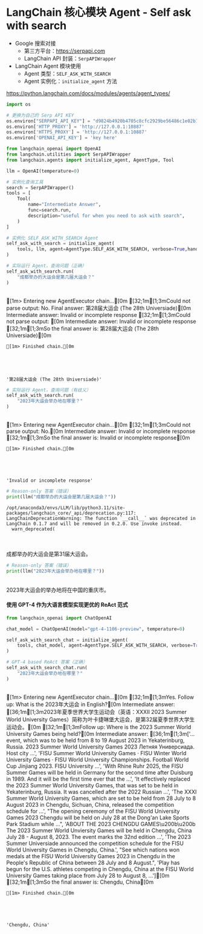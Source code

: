 # LangChain 核心模块 Agent - Self ask with search

- Google 搜索对接
    - 第三方平台：https://serpapi.com
    - LangChain API 封装：`SerpAPIWrapper`
- LangChain Agent 模块使用
    - Agent 类型：`SELF_ASK_WITH_SEARCH`
    - Agent 实例化：`initialize_agent` 方法

https://python.langchain.com/docs/modules/agents/agent_types/


```python
import os

# 更换为自己的 Serp API KEY
os.environ["SERPAPI_API_KEY"] = "d9824b4920b4705c8cfc2929be56486c1e02b1360308c2299a4671e6b8bab1c6"
os.environ['HTTP_PROXY'] = 'http://127.0.0.1:10887'
os.environ['HTTPS_PROXY'] = 'http://127.0.0.1:10887'
os.environ['OPENAI_API_KEY'] = 'key here'

```


```python
from langchain_openai import OpenAI
from langchain.utilities import SerpAPIWrapper
from langchain.agents import initialize_agent, AgentType, Tool

llm = OpenAI(temperature=0)
```


```python
# 实例化查询工具
search = SerpAPIWrapper()
tools = [
    Tool(
        name="Intermediate Answer",
        func=search.run,
        description="useful for when you need to ask with search",
    )
]
```


```python
# 实例化 SELF_ASK_WITH_SEARCH Agent
self_ask_with_search = initialize_agent(
    tools, llm, agent=AgentType.SELF_ASK_WITH_SEARCH, verbose=True,handle_parsing_errors=True
)
```


```python
# 实际运行 Agent，查询问题（正确）
self_ask_with_search.run(
    "成都举办的大运会是第几届大运会？"
)
```


​    
    [1m> Entering new AgentExecutor chain...[0m
    [32;1m[1;3mCould not parse output:  No. 
    Final answer: 第28届大运会 (The 28th Universiade)[0m
    Intermediate answer: Invalid or incomplete response
    [32;1m[1;3mCould not parse output: [0m
    Intermediate answer: Invalid or incomplete response
    [32;1m[1;3mSo the final answer is: 第28届大运会 (The 28th Universiade)[0m
    
    [1m> Finished chain.[0m





    '第28届大运会 (The 28th Universiade)'




```python
# 实际运行 Agent，查询问题（有歧义）
self_ask_with_search.run(
    "2023年大运会举办地在哪里？"
)
```


​    
    [1m> Entering new AgentExecutor chain...[0m
    [32;1m[1;3mCould not parse output:  No.[0m
    Intermediate answer: Invalid or incomplete response
    [32;1m[1;3mSo the final answer is: Invalid or incomplete response[0m
    
    [1m> Finished chain.[0m





    'Invalid or incomplete response'




```python
# Reason-only 答案（错误）
print(llm("成都举办的大运会是第几届大运会？"))
```

    /opt/anaconda3/envs/LLM/lib/python3.11/site-packages/langchain_core/_api/deprecation.py:117: LangChainDeprecationWarning: The function `__call__` was deprecated in LangChain 0.1.7 and will be removed in 0.2.0. Use invoke instead.
      warn_deprecated(


​    
​    
    成都举办的大运会是第31届大运会。



```python
# Reason-only 答案（错误）
print(llm("2023年大运会举办地在哪里？"))
```


​    
    2023年大运会的举办地将在中国的重庆市。


#### 使用 GPT-4 作为大语言模型实现更优的 ReAct 范式


```python
from langchain_openai import ChatOpenAI

chat_model = ChatOpenAI(model="gpt-4-1106-preview", temperature=0)
```


```python
self_ask_with_search_chat = initialize_agent(
    tools, chat_model, agent=AgentType.SELF_ASK_WITH_SEARCH, verbose=True
)
```


```python
# GPT-4 based ReAct 答案（正确）
self_ask_with_search_chat.run(
    "2023年大运会举办地在哪里？"
)
```


​    
    [1m> Entering new AgentExecutor chain...[0m
    [32;1m[1;3mYes.
    Follow up: What is the 2023年大运会 in English?[0m
    Intermediate answer: [36;1m[1;3m2023年夏季世界大学生运动会（英语：XXXII 2023 Summer World University Games）简称为叶卡捷琳堡大运会，是第32届夏季世界大学生运动会。[0m
    [32;1m[1;3mFollow up: Where is the 2023 Summer World University Games being held?[0m
    Intermediate answer: [36;1m[1;3m['... event, which was to be held from 8 to 19 August 2023 in Yekaterinburg, Russia. 2023 Summer World University Games 2023 Летняя Универсиада. Host city ...', 'FISU Summer World University Games · FISU Winter World University Games · FISU World University Championships. Football World Cup Jinjiang 2023. FISU University ...', 'With Rhine Ruhr 2025, the FISU Summer Games will be held in Germany for the second time after Duisburg in 1989. And it will be the first time ever that the ...', 'It effectively replaced the 2023 Summer World University Games, that was set to be held in Yekaterinburg, Russia. It was cancelled after the 2022 Russian ...', 'The XXXI Summer World University Games, which are set to be held from 28 July to 8 August 2023 in Chengdu, Sichuan, China, released the competition schedule for ...', "The opening ceremony of the FISU World University Games 2023 Chengdu will be held on July 28 at the Dong'an Lake Sports Park Stadium while ...", 'ABOUT THE 2023 CHENGDU GAMES\u200b\u200b The 2023 Summer World Unviersity Games will be held in Chengdu, China July 28 - August 8, 2023. The event marks the 32nd edition ...', 'The 2023 Summer Universiade announced the competition schedule for the FISU World University Games in Chengdu, China.', "See which nations won medals at the FISU World University Games 2023 in Chengdu in the People's Republic of China between 28 July and 8 August.", 'Play has begun for the U.S. athletes competing in Chengdu, China at the FISU World University Games taking place from July 28 to August 8, ...'][0m
    [32;1m[1;3mSo the final answer is: Chengdu, China[0m
    
    [1m> Finished chain.[0m





    'Chengdu, China'




```python

```
